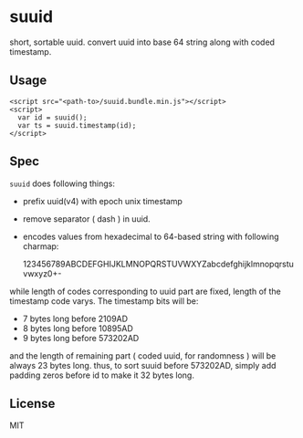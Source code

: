 # suuid

short, sortable uuid. convert uuid into base 64 string along with coded timestamp.



## Usage

    <script src="<path-to>/suuid.bundle.min.js"></script>
    <script>
      var id = suuid();
      var ts = suuid.timestamp(id);
    </script>


## Spec

`suuid` does following things:

 - prefix uuid(v4) with epoch unix timestamp 
 - remove separator ( dash ) in uuid.
 - encodes values from hexadecimal to 64-based string with following charmap:

    123456789ABCDEFGHIJKLMNOPQRSTUVWXYZabcdefghijklmnopqrstuvwxyz0+-

while length of codes corresponding to uuid part are fixed, length of the timestamp code varys. The timestamp bits will be:

 - 7 bytes long before 2109AD
 - 8 bytes long before 10895AD
 - 9 bytes long before 573202AD

and the length of remaining part ( coded uuid, for randomness ) will be always 23 bytes long. thus, to sort suuid before 573202AD, simply add padding zeros before id to make it 32 bytes long.


## License

MIT
